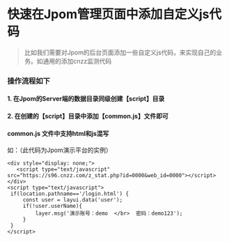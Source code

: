 # 快速在Jpom管理页面中添加自定义js代码

> 比如我们需要对Jpom的后台页面添加一些自定义js代码，来实现自己的业务。如通用的添加cnzz监测代码

### 操作流程如下

#### 1. 在Jpom的Server端的数据目录同级创建【script】目录

#### 2. 在创建的【script】目录中添加【common.js】文件即可

#### common.js 文件中支持html和js混写

如：（此代码为Jpom演示平台的实例）
```
<div style="display: none;">
   <script type="text/javascript" src="https://s96.cnzz.com/z_stat.php?id=0000&web_id=0000"></script>
</div>
<script type="text/javascript">
 if(location.pathname=='/login.html') {
     const user = layui.data('user');
     if(!user.userName){
         layer.msg('演示账号：demo  </br>  密码：demo123');
     }
 }
</script>
```